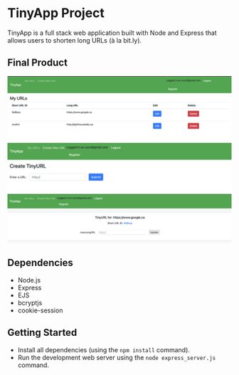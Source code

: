 # TinyApp Project

TinyApp is a full stack web application built with Node and Express that allows users to shorten long URLs (à la bit.ly).

## Final Product

!["My URLs page"](https://github.com/gordenguan/tinyapp/blob/main/docs/Screenshot%202023-07-06%20at%2012.00.47%20AM.png)
!["Create TinyURL"](https://github.com/gordenguan/tinyapp/blob/main/docs/Screenshot%202023-07-06%20at%2012.01.17%20AM.png)
!["Edit LongURL"](https://github.com/gordenguan/tinyapp/blob/main/docs/Screenshot%202023-07-06%20at%2012.01.36%20AM.png)

## Dependencies

- Node.js
- Express
- EJS
- bcryptjs
- cookie-session

## Getting Started

- Install all dependencies (using the `npm install` command).
- Run the development web server using the `node express_server.js` command.